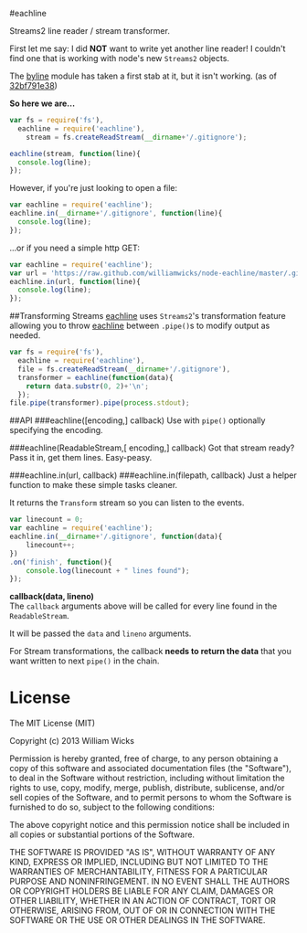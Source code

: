 #eachline

Streams2 line reader / stream transformer.

First let me say: I did **NOT** want to write yet another line reader! 
I couldn't find one that is working with node's new `Streams2` objects.

The [byline](https://github.com/jahewson/node-byline) module has taken a first stab at it, 
but it isn't working. (as of [32bf791e38](https://github.com/jahewson/node-byline/commit/32bf791e387a46c720b604d8d5807eeb8f668ddf))

**So here we are...**
```javascript
var fs = require('fs'),
  eachline = require('eachline'),
    stream = fs.createReadStream(__dirname+'/.gitignore');

eachline(stream, function(line){
  console.log(line);
});
```

However, if you're just looking to open a file:
```javascript
var eachline = require('eachline');
eachline.in(__dirname+'/.gitignore', function(line){
  console.log(line);
});
```

...or if you need a simple http GET:
```javascript
var eachline = require('eachline');
var url = 'https://raw.github.com/williamwicks/node-eachline/master/.gitignore';
eachline.in(url, function(line){
  console.log(line);
});
```

##Transforming Streams
[eachline](https://github.com/williamwicks/node-eachline) uses `Streams2`'s transformation 
feature allowing you to throw [eachline](https://github.com/williamwicks/node-eachline) between `.pipe()`s
to modify output as needed.

```javascript
var fs = require('fs'),
  eachline = require('eachline'),
  file = fs.createReadStream(__dirname+'/.gitignore'),
  transformer = eachline(function(data){
    return data.substr(0, 2)+'\n';
  });
file.pipe(transformer).pipe(process.stdout);
```

##API
###eachline([encoding,] callback)
Use with `pipe()` optionally specifying the encoding.

###eachline(ReadableStream,[ encoding,] callback)
Got that stream ready? Pass it in, get them lines. Easy-peasy.

###eachline.in(url, callback)
###eachline.in(filepath, callback)
Just a helper function to make these simple tasks cleaner.

It returns the `Transform` stream so you can listen to the events.
```javascript
var linecount = 0;
var eachline = require('eachline');
eachline.in(__dirname+'/.gitignore', function(data){
	linecount++;
})
.on('finish', function(){
	console.log(linecount + " lines found");
});
```

**callback(data, lineno)**<BR>
The `callback` arguments above will be called for every line found in the `ReadableStream`.

It will be passed the `data` and `lineno` arguments.

For Stream transformations, the callback **needs to return the data** that you want written to 
next `pipe()` in the chain.


License
=======

The MIT License (MIT)

Copyright (c) 2013 William Wicks

Permission is hereby granted, free of charge, to any person obtaining a copy of
this software and associated documentation files (the "Software"), to deal in
the Software without restriction, including without limitation the rights to
use, copy, modify, merge, publish, distribute, sublicense, and/or sell copies of
the Software, and to permit persons to whom the Software is furnished to do so,
subject to the following conditions:

The above copyright notice and this permission notice shall be included in all
copies or substantial portions of the Software.

THE SOFTWARE IS PROVIDED "AS IS", WITHOUT WARRANTY OF ANY KIND, EXPRESS OR
IMPLIED, INCLUDING BUT NOT LIMITED TO THE WARRANTIES OF MERCHANTABILITY, FITNESS
FOR A PARTICULAR PURPOSE AND NONINFRINGEMENT. IN NO EVENT SHALL THE AUTHORS OR
COPYRIGHT HOLDERS BE LIABLE FOR ANY CLAIM, DAMAGES OR OTHER LIABILITY, WHETHER
IN AN ACTION OF CONTRACT, TORT OR OTHERWISE, ARISING FROM, OUT OF OR IN
CONNECTION WITH THE SOFTWARE OR THE USE OR OTHER DEALINGS IN THE SOFTWARE.
